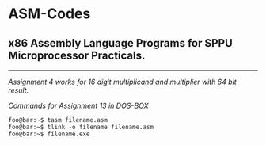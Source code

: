 # ASM-Codes

## x86 Assembly Language Programs for SPPU Microprocessor Practicals.


---

*Assignment 4 works for 16 digit multiplicand and multiplier with 64 bit result.*

*Commands for Assignment 13 in DOS-BOX*
```console
foo@bar:~$ tasm filename.asm
foo@bar:~$ tlink -o filename filename.asm
foo@bar:~$ filename.exe
```
